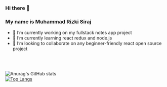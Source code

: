 ### Hi there 👋

### My name is Muhammad Rizki Siraj
<ul>
<li>
  🔭 I’m currently working on my fullstack notes app project
  </li>
<li>
  🌱 I’m currently learning react redux and node.js
  </li>
<li>
  👯 I’m looking to collaborate on any beginner-friendly react open source project
  </li>
 </ul>
 <br />
 <br />

<!--
**rizkisiraj/rizkisiraj** is a ✨ _special_ ✨ repository because its `README.md` (this file) appears on your GitHub profile.

Here are some ideas to get you started:

- 🔭 I’m currently working on ...
- 🌱 I’m currently learning ...
- 👯 I’m looking to collaborate on ...
- 🤔 I’m looking for help with ...
- 💬 Ask me about ...
- 📫 How to reach me: ...
- 😄 Pronouns: ...
- ⚡ Fun fact: ...
-->


![Anurag's GitHub stats](https://github-readme-stats.vercel.app/api?username=rizkisiraj&count_private=true&theme=radical)
<br />
[![Top Langs](https://github-readme-stats.vercel.app/api/top-langs/?username=anuraghazra&layout=compact&theme=radical)](https://github.com/anuraghazra/github-readme-stats)
